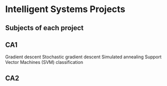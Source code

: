 # Intelligent Systems Projects
 Subjects of each project
 ----------
## CA1 
Gradient descent
Stochastic gradient descent
Simulated annealing
Support Vector Machines (SVM) classification 
## CA2
